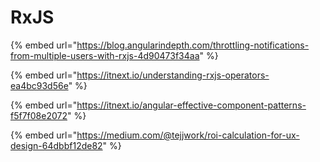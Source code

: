 # RxJS

{% embed url="https://blog.angularindepth.com/throttling-notifications-from-multiple-users-with-rxjs-4d90473f34aa" %}

{% embed url="https://itnext.io/understanding-rxjs-operators-ea4bc93d56e" %}

{% embed url="https://itnext.io/angular-effective-component-patterns-f5f7f08e2072" %}

{% embed url="https://medium.com/@tejjwork/roi-calculation-for-ux-design-64dbbf12de82" %}



